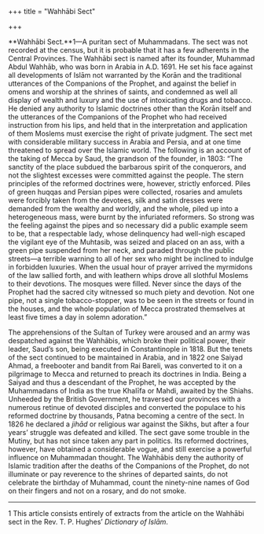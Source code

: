 +++
title = "Wahhābi Sect"

+++

**Wahhābi Sect.**1—A puritan sect of Muhammadans. The sect was not recorded at the census, but it is probable that it has a few adherents in the Central Provinces. The Wahhābi sect is named after its founder, Muhammad Abdul Wahhāb, who was born in Arabia in A.D. 1691. He set his face against all developments of Islām not warranted by the Korān and the traditional utterances of the Companions of the Prophet, and against the belief in omens and worship at the shrines of saints, and condemned as well all display of wealth and luxury and the use of intoxicating drugs and tobacco. He denied any authority to Islamic doctrines other than the Korān itself and the utterances of the Companions of the Prophet who had received instruction from his lips, and held that in the interpretation and application of them Moslems must exercise the right of private judgment. The sect met with considerable military success in Arabia and Persia, and at one time threatened to spread over the Islamic world. The following is an account of the taking of Mecca by Saud, the grandson of the founder, in 1803: “The sanctity of the place subdued the barbarous spirit of the conquerors, and not the slightest excesses were committed against the people. The stern principles of the reformed doctrines were, however, strictly enforced. Piles of green huqqas and Persian pipes were collected, rosaries and amulets were forcibly taken from the devotees, silk and satin dresses were demanded from the wealthy and worldly, and the whole, piled up into a heterogeneous mass, were burnt by the infuriated reformers. So strong was the feeling against the pipes and so necessary did a public example seem to be, that a respectable lady, whose delinquency had well-nigh escaped the vigilant eye of the Muhtasib, was seized and placed on an ass, with a green pipe suspended from her neck, and paraded through the public streets—a terrible warning to all of her sex who might be inclined to indulge in forbidden luxuries. When the usual hour of prayer arrived the myrmidons of the law sallied forth, and with leathern whips drove all slothful Moslems to their devotions. The mosques were filled. Never since the days of the Prophet had the sacred city witnessed so much piety and devotion. Not one pipe, not a single tobacco-stopper, was to be seen in the streets or found in the houses, and the whole population of Mecca prostrated themselves at least five times a day in solemn adoration.” 

The apprehensions of the Sultan of Turkey were aroused and an army was despatched against the Wahhābis, which broke their political power, their leader, Saud’s son, being executed in Constantinople in 1818. But the tenets of the sect continued to be maintained in Arabia, and in 1822 one Saiyad Ahmad, a freebooter and bandit from Rai Bareli, was converted to it on a pilgrimage to Mecca and returned to preach its doctrines in India. Being a Saiyad and thus a descendant of the Prophet, he was accepted by the Muhammadans of India as the true Khalīfa or Mahdi, awaited by the Shiahs. Unheeded by the British Government, he traversed our provinces with a numerous retinue of devoted disciples and converted the populace to his reformed doctrine by thousands, Patna becoming a centre of the sect. In 1826 he declared a *jihād* or religious war against the Sikhs, but after a four years’ struggle was defeated and killed. The sect gave some trouble in the Mutiny, but has not since taken any part in politics. Its reformed doctrines, however, have obtained a considerable vogue, and still exercise a powerful influence on Muhammadan thought. The Wahhābis deny the authority of Islamic tradition after the deaths of the Companions of the Prophet, do not illuminate or pay reverence to the shrines of departed saints, do not celebrate the birthday of Muhammad, count the ninety-nine names of God on their fingers and not on a rosary, and do not smoke. 


* * *

1 This article consists entirely of extracts from the article on the Wahhābi sect in the Rev. T. P. Hughes’ *Dictionary of Islām*. 






